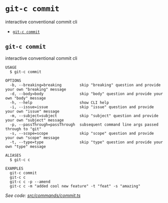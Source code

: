 # `git-c commit`

interactive conventional commit cli

- [`git-c commit`](#git-c-commit)

## `git-c commit`

interactive conventional commit cli

```
USAGE
  $ git-c commit

OPTIONS
  -b, --breaking=breaking        skip "breaking" question and provide your own "breaking" message
  -d, --body=body                skip "body" question and provide your own "body" message
  -h, --help                     show CLI help
  -i, --issue=issue              skip "issue" question and provide your own "issue" message
  -m, --subject=subject          skip "subject" question and provide your own "subject" message
  -p, --passThrough=passThrough  subsequent command line args passed through to "git"
  -s, --scope=scope              skip "scope" question and provide your own "scope" message
  -t, --type=type                skip "type" question and provide your own "type" message

ALIASES
  $ git-c c

EXAMPLES
  git-c commit
  git-c c
  git-c c -p --amend
  git-c c -m "added cool new feature" -t "feat" -s "amazing"
```

_See code: [src/commands/commit.ts](https://github.com/comparto/git-c/blob/v2.1.0/src/commands/commit.ts)_
